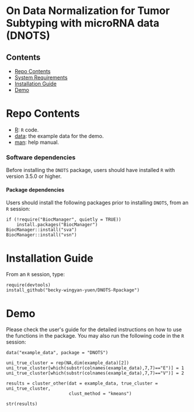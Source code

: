 # On Data Normalization for Tumor Subtyping with microRNA data (DNOTS)

## Contents

- [Repo Contents](#repo-contents)
- [System Requirements](#system-requirements)
- [Installation Guide](#installation-guide)
- [Demo](#demo)

# Repo Contents

- [R](./R): `R` code.
- [data](./data): the example data for the demo.
- [man](./man): help manual.

### Software dependencies

Before installing the `DNOTS` package, users should have installed `R` with version 3.5.0 or higher.


#### Package dependencies

Users should install the following packages prior to installing `DNOTS`, from an `R` session:

```
if (!require("BiocManager", quietly = TRUE))
    install.packages("BiocManager")
BiocManager::install("sva")
BiocManager::install("vsn")
```

# Installation Guide

From an `R` session, type:

```
require(devtools)
install_github("becky-wingyan-yuen/DNOTS-Rpackage") 
```


# Demo

Please check the user's guide for the detailed instructions on how to use the functions in the package. You may also run the following code in the `R` session:

```
data("example_data", package = "DNOTS")

uni_true_cluster = rep(NA,dim(example_data)[2])
uni_true_cluster[which(substr(colnames(example_data),7,7)=="E")] = 1
uni_true_cluster[which(substr(colnames(example_data),7,7)=="V")] = 2

results = cluster_other(dat = example_data, true_cluster = uni_true_cluster, 
						clust_method = "kmeans")
						
str(results)
```


